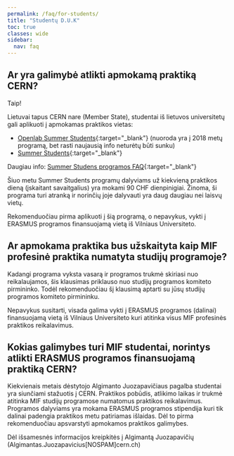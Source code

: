 ```yaml
---
permalink: /faq/for-students/
title: "Studentų D.U.K"
toc: true
classes: wide
sidebar:
  nav: faq
---
```


## Ar yra galimybė atlikti apmokamą praktiką CERN?
Taip!

Lietuvai tapus CERN nare (Member State), studentai iš lietuvos universitetų gali aplikuoti į apmokamas praktikos vietas:
* [Openlab Summer Students](https://home.cern/students-educators/updates/2017/12/applications-open-2018-cern-openlab-summer-students){:target="_blank"} (nuoroda yra į 2018 metų programą, bet rasti naujausią info neturėtų būti sunku)
* [Summer Students](https://home.cern/students-educators/summer-student-programme){:target="_blank"}

Daugiau info: [Summer Studens programos FAQ](https://hr-dep.web.cern.ch/content/summer-students-faq){:target="_blank"}

Šiuo metu Summer Students programų dalyviams už kiekvieną praktikos dieną (įskaitant savaitgalius) yra mokami 90 CHF dienpinigiai. Žinoma, ši programa turi atranką ir norinčių joje dalyvauti yra daug daugiau nei laisvų vietų.

Rekomenduočiau pirma aplikuoti į šią programą, o nepavykus, vykti į ERASMUS programos finansuojamą vietą iš Vilniaus Universiteto.

## Ar apmokama praktika bus užskaityta kaip MIF profesinė praktika numatyta studijų programoje?
Kadangi programa vyksta vasarą ir programos trukmė skiriasi nuo reikalaujamos, šis klausimas priklauso nuo studijų programos komiteto pirmininko. Todėl rekomenduočiau šį klausimą aptarti su jūsų studijų programos komiteto pirmininku. 

Nepavykus susitarti, visada galima vykti į ERASMUS programos (dalinai) finansuojamą vietą iš Vilniaus Universiteto kuri atitinka visus MIF profesinės praktikos reikalavimus.

## Kokias galimybes turi MIF studentai, norintys atlikti ERASMUS programos finansuojamą praktiką CERN?
Kiekvienais metais dėstytojo Algimanto Juozapavičiaus pagalba studentai yra siunčiami stažuotis į CERN. Praktikos pobūdis, atlikimo laikas ir trukmė atitinka MIF studijų programose numatomus praktikos reikalavimus. Programos dalyviams yra mokama ERASMUS programos stipendija kuri tik dalinai padengia praktikos metu patiriamas išlaidas. Dėl to pirma rekomenduočiau apsvarstyti apmokamos praktikos galimybes.

Dėl išsamesnės informacijos kreipkitės į Algimantą Juozapavičių (Algimantas.Juozapavicius[NOSPAM]cern.ch)
